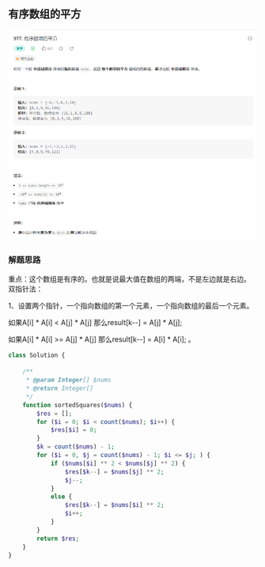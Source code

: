 ## 有序数组的平方
![img.png](../../../images/有序数组的平方.png)

### 解题思路

重点：这个数组是有序的。也就是说最大值在数组的两端，不是左边就是右边。
双指针法：

1、设置两个指针，一个指向数组的第一个元素，一个指向数组的最后一个元素。

如果A[i] * A[i] < A[j] * A[j] 那么result[k--] = A[j] * A[j]; 

如果A[i] * A[i] >= A[j] * A[j] 那么result[k--] = A[i] * A[i]; 。

```php 
class Solution {

    /**
     * @param Integer[] $nums
     * @return Integer[]
     */
    function sortedSquares($nums) {
        $res = [];
        for ($i = 0; $i < count($nums); $i++) {
            $res[$i] = 0;
        }
        $k = count($nums) - 1;
        for ($i = 0, $j = count($nums) - 1; $i <= $j; ) {
            if ($nums[$i] ** 2 < $nums[$j] ** 2) {
                $res[$k--] = $nums[$j] ** 2;
                $j--;
            }
            else {
                $res[$k--] = $nums[$i] ** 2;
                $i++;
            }
        } 
        return $res;
    }
}
```